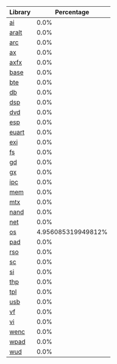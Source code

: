 | Library | Percentage |
| ------------- | ------------- |
| [ai](https://github.com/shibbo/RVL_SDK/blob/main/docs/lib/ai.md) | 0.0% |
| [aralt](https://github.com/shibbo/RVL_SDK/blob/main/docs/lib/aralt.md) | 0.0% |
| [arc](https://github.com/shibbo/RVL_SDK/blob/main/docs/lib/arc.md) | 0.0% |
| [ax](https://github.com/shibbo/RVL_SDK/blob/main/docs/lib/ax.md) | 0.0% |
| [axfx](https://github.com/shibbo/RVL_SDK/blob/main/docs/lib/axfx.md) | 0.0% |
| [base](https://github.com/shibbo/RVL_SDK/blob/main/docs/lib/base.md) | 0.0% |
| [bte](https://github.com/shibbo/RVL_SDK/blob/main/docs/lib/bte.md) | 0.0% |
| [db](https://github.com/shibbo/RVL_SDK/blob/main/docs/lib/db.md) | 0.0% |
| [dsp](https://github.com/shibbo/RVL_SDK/blob/main/docs/lib/dsp.md) | 0.0% |
| [dvd](https://github.com/shibbo/RVL_SDK/blob/main/docs/lib/dvd.md) | 0.0% |
| [esp](https://github.com/shibbo/RVL_SDK/blob/main/docs/lib/esp.md) | 0.0% |
| [euart](https://github.com/shibbo/RVL_SDK/blob/main/docs/lib/euart.md) | 0.0% |
| [exi](https://github.com/shibbo/RVL_SDK/blob/main/docs/lib/exi.md) | 0.0% |
| [fs](https://github.com/shibbo/RVL_SDK/blob/main/docs/lib/fs.md) | 0.0% |
| [gd](https://github.com/shibbo/RVL_SDK/blob/main/docs/lib/gd.md) | 0.0% |
| [gx](https://github.com/shibbo/RVL_SDK/blob/main/docs/lib/gx.md) | 0.0% |
| [ipc](https://github.com/shibbo/RVL_SDK/blob/main/docs/lib/ipc.md) | 0.0% |
| [mem](https://github.com/shibbo/RVL_SDK/blob/main/docs/lib/mem.md) | 0.0% |
| [mtx](https://github.com/shibbo/RVL_SDK/blob/main/docs/lib/mtx.md) | 0.0% |
| [nand](https://github.com/shibbo/RVL_SDK/blob/main/docs/lib/nand.md) | 0.0% |
| [net](https://github.com/shibbo/RVL_SDK/blob/main/docs/lib/net.md) | 0.0% |
| [os](https://github.com/shibbo/RVL_SDK/blob/main/docs/lib/os.md) | 4.956085319949812% |
| [pad](https://github.com/shibbo/RVL_SDK/blob/main/docs/lib/pad.md) | 0.0% |
| [rso](https://github.com/shibbo/RVL_SDK/blob/main/docs/lib/rso.md) | 0.0% |
| [sc](https://github.com/shibbo/RVL_SDK/blob/main/docs/lib/sc.md) | 0.0% |
| [si](https://github.com/shibbo/RVL_SDK/blob/main/docs/lib/si.md) | 0.0% |
| [thp](https://github.com/shibbo/RVL_SDK/blob/main/docs/lib/thp.md) | 0.0% |
| [tpl](https://github.com/shibbo/RVL_SDK/blob/main/docs/lib/tpl.md) | 0.0% |
| [usb](https://github.com/shibbo/RVL_SDK/blob/main/docs/lib/usb.md) | 0.0% |
| [vf](https://github.com/shibbo/RVL_SDK/blob/main/docs/lib/vf.md) | 0.0% |
| [vi](https://github.com/shibbo/RVL_SDK/blob/main/docs/lib/vi.md) | 0.0% |
| [wenc](https://github.com/shibbo/RVL_SDK/blob/main/docs/lib/wenc.md) | 0.0% |
| [wpad](https://github.com/shibbo/RVL_SDK/blob/main/docs/lib/wpad.md) | 0.0% |
| [wud](https://github.com/shibbo/RVL_SDK/blob/main/docs/lib/wud.md) | 0.0% |
